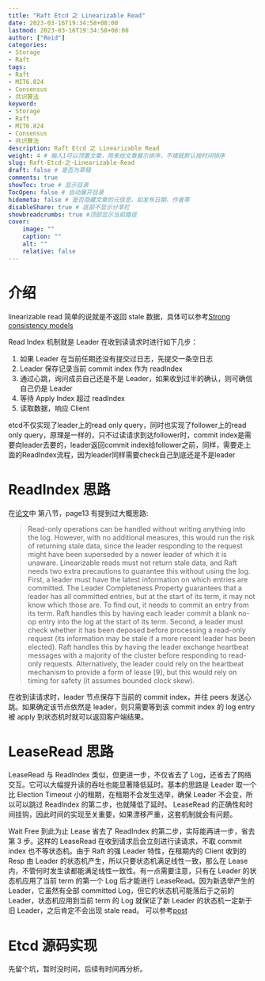 ```yaml
---
title: "Raft Etcd 之 Linearizable Read"
date: 2023-03-16T19:34:58+08:00
lastmod: 2023-03-16T19:34:58+08:00
author: ["Reid"]
categories: 
- Storage
- Raft
tags: 
- Raft
- MIT6.824
- Consensus
- 共识算法
keyword:
- Storage
- Raft
- MIT6.824
- Consensus
- 共识算法
description: Raft Etcd 之 Linearizable Read
weight: 4 # 输入1可以顶置文章，用来给文章展示排序，不填就默认按时间排序
slug: Raft-Etcd-之-Linearizable-Read
draft: false # 是否为草稿
comments: true
showToc: true # 显示目录
TocOpen: false # 自动展开目录
hidemeta: false # 是否隐藏文章的元信息，如发布日期、作者等
disableShare: true # 底部不显示分享栏
showbreadcrumbs: true #顶部显示当前路径
cover:
    image: ""
    caption: ""
    alt: ""
    relative: false
---
```



# 介绍
linearizable read 简单的说就是不返回 stale 数据，具体可以参考[Strong consistency models](https://aphyr.com/posts/313-strong-consistency-models)

Read Index 机制就是 Leader 在收到读请求时进行如下几步：
1. 如果 Leader 在当前任期还没有提交过日志，先提交一条空日志
2. Leader 保存记录当前 commit index 作为 readIndex
3. 通过心跳，询问成员自己还是不是 Leader，如果收到过半的确认，则可确信自己仍是 Leader
4. 等待 Apply Index 超过 readIndex
5. 读取数据，响应 Client

etcd不仅实现了leader上的read only query，同时也实现了follower上的read only query，原理是一样的，只不过读请求到达follower时，commit index是需要向leader去要的，leader返回commit index给follower之前，同样，需要走上面的ReadIndex流程，因为leader同样需要check自己到底还是不是leader

# ReadIndex 思路
在[论文](https://raft.github.io/raft.pdf)中 第八节，page13 有提到过大概思路:
>Read-only operations can be handled without writing anything into the log. However, with no additional measures, this would run the risk of returning stale data, since the leader responding to the request might have been superseded by a newer leader of which it is unaware. Linearizable reads must not return stale data, and Raft needs two extra precautions to guarantee this without using the log. First, a leader must have the latest information on which entries are committed. The Leader Completeness Property guarantees that a leader has all committed entries, but at the start of its term, it may not know which those are. To find out, it needs to commit an entry from its term. Raft handles this by having each leader commit a blank no-op entry into the log at the start of its term. Second, a leader must check whether it has been deposed before processing a read-only request (its information may be stale if a more recent leader has been elected). Raft handles this by having the leader exchange heartbeat messages with a majority of the cluster before responding to read-only requests. Alternatively, the leader could rely on the heartbeat mechanism to provide a form of lease [9], but this would rely on timing for safety (it assumes bounded clock skew).

在收到读请求时，leader 节点保存下当前的 commit index，并往 peers 发送心跳。如果确定该节点依然是 leader，则只需要等到该 commit index 的 log entry 被 apply 到状态机时就可以返回客户端结果。

# LeaseRead 思路
LeaseRead 与 ReadIndex 类似，但更进一步，不仅省去了 Log，还省去了网络交互。它可以大幅提升读的吞吐也能显著降低延时。基本的思路是 Leader 取一个比 Election Timeout 小的租期，在租期不会发生选举，确保 Leader 不会变，所以可以跳过 ReadIndex 的第二步，也就降低了延时。 LeaseRead 的正确性和时间挂钩，因此时间的实现至关重要，如果漂移严重，这套机制就会有问题。

Wait Free
到此为止 Lease 省去了 ReadIndex 的第二步，实际能再进一步，省去第 3 步。这样的 LeaseRead 在收到请求后会立刻进行读请求，不取 commit index 也不等状态机。由于 Raft 的强 Leader 特性，在租期内的 Client 收到的 Resp 由 Leader 的状态机产生，所以只要状态机满足线性一致，那么在 Lease 内，不管何时发生读都能满足线性一致性。有一点需要注意，只有在 Leader 的状态机应用了当前 term 的第一个 Log 后才能进行 LeaseRead。因为新选举产生的 Leader，它虽然有全部 committed Log，但它的状态机可能落后于之前的 Leader，状态机应用到当前 term 的 Log 就保证了新 Leader 的状态机一定新于旧 Leader，之后肯定不会出现 stale read。
可以参考[post](https://cn.pingcap.com/blog/linearizability-and-raft#%E7%BA%BF%E6%80%A7%E4%B8%80%E8%87%B4%E6%80%A7%E5%92%8C-raft)

# Etcd 源码实现
先留个坑，暂时没时间，后续有时间再分析。
